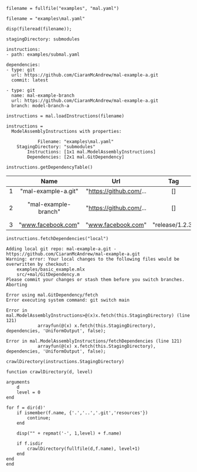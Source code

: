 ```matlab:Code
filename = fullfile("examples", "mal.yaml")
```

```text:Output
filename = "examples\mal.yaml"
```

```matlab:Code
disp(fileread(filename));
```

```text:Output
stagingDirectory: submodules

instructions:
- path: examples/submal.yaml

dependencies:
- type: git
  url: https://github.com/CiaranMcAndrew/mal-example-a.git
  commit: latest

- type: git
  name: mal-example-branch
  url: https://github.com/CiaranMcAndrew/mal-example-a.git
  branch: model-branch-a
```

```matlab:Code
instructions = mal.loadInstructions(filename)
```

```text:Output
instructions = 
  ModelAssemblyInstructions with properties:

            Filename: "examples\mal.yaml"
    StagingDirectory: "submodules"
        Instructions: [1x1 mal.ModelAssemblyInstructions]
        Dependencies: [2x1 mal.GitDependency]

```

```matlab:Code
instructions.getDependencyTable()
```

| |Name|Url|Tag|Branch|Commit|Type|
|:--:|:--:|:--:|:--:|:--:|:--:|:--:|
|1|"mal-example-a.git"|"https://github.com/...|[]|"main"|"latest"|"git"|
|2|"mal-example-branch"|"https://github.com/...|[]|"model-branch-a"|"latest"|"git"|
|3|"www.facebook.com"|"www.facebook.com"|"release/1.2.3"|"main"|"latest"|"git"|

```matlab:Code
instructions.fetchDependencies("local")
```

```text:Output
Adding local git repo: mal-example-a.git - https://github.com/CiaranMcAndrew/mal-example-a.git
Warning: error: Your local changes to the following files would be overwritten by checkout:
	examples/basic_example.mlx
	src/+mal/GitDependency.m
Please commit your changes or stash them before you switch branches.
Aborting

Error using mal.GitDependency/fetch
Error executing system command: git switch main

Error in mal.ModelAssemblyInstructions>@(x)x.fetch(this.StagingDirectory) (line 121)
            arrayfun(@(x) x.fetch(this.StagingDirectory), dependencies, 'UniformOutput', false);

Error in mal.ModelAssemblyInstructions/fetchDependencies (line 121)
            arrayfun(@(x) x.fetch(this.StagingDirectory), dependencies, 'UniformOutput', false);
```

```matlab:Code
crawlDirectory(instructions.StagingDirectory)
```

```matlab:Code
function crawlDirectory(d, level)

arguments
    d
    level = 0
end

for f = dir(d)'
    if ismember(f.name, {'.','..','.git','resources'})
        continue; 
    end

    disp("" + repmat('-', 1,level) + f.name)

    if f.isdir
        crawlDirectory(fullfile(d,f.name), level+1)
    end
end
end
```
